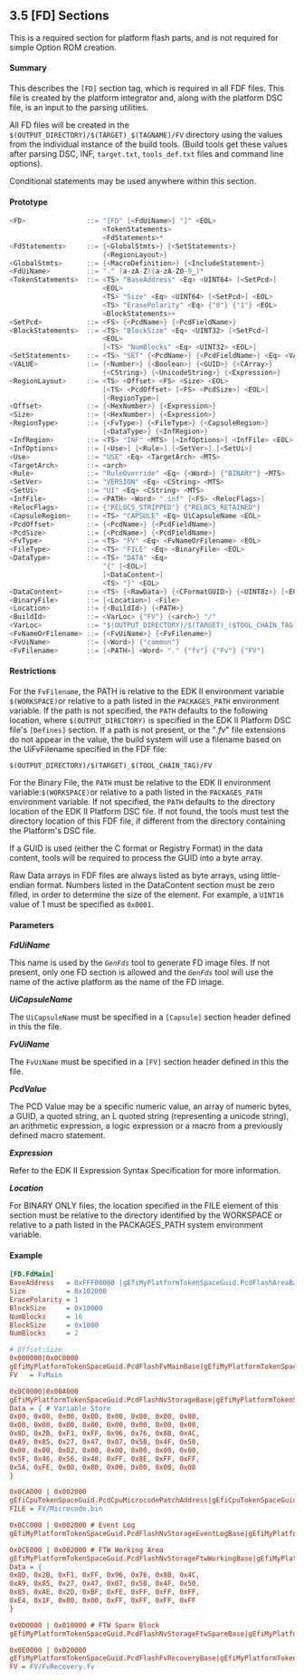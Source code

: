 <!--- @file
  3.5 [FD] Sections

  Copyright (c) 2006-2017, Intel Corporation. All rights reserved.<BR>

  Redistribution and use in source (original document form) and 'compiled'
  forms (converted to PDF, epub, HTML and other formats) with or without
  modification, are permitted provided that the following conditions are met:

  1) Redistributions of source code (original document form) must retain the
     above copyright notice, this list of conditions and the following
     disclaimer as the first lines of this file unmodified.

  2) Redistributions in compiled form (transformed to other DTDs, converted to
     PDF, epub, HTML and other formats) must reproduce the above copyright
     notice, this list of conditions and the following disclaimer in the
     documentation and/or other materials provided with the distribution.

  THIS DOCUMENTATION IS PROVIDED BY TIANOCORE PROJECT "AS IS" AND ANY EXPRESS OR
  IMPLIED WARRANTIES, INCLUDING, BUT NOT LIMITED TO, THE IMPLIED WARRANTIES OF
  MERCHANTABILITY AND FITNESS FOR A PARTICULAR PURPOSE ARE DISCLAIMED. IN NO
  EVENT SHALL TIANOCORE PROJECT  BE LIABLE FOR ANY DIRECT, INDIRECT, INCIDENTAL,
  SPECIAL, EXEMPLARY, OR CONSEQUENTIAL DAMAGES (INCLUDING, BUT NOT LIMITED TO,
  PROCUREMENT OF SUBSTITUTE GOODS OR SERVICES; LOSS OF USE, DATA, OR PROFITS;
  OR BUSINESS INTERRUPTION) HOWEVER CAUSED AND ON ANY THEORY OF LIABILITY,
  WHETHER IN CONTRACT, STRICT LIABILITY, OR TORT (INCLUDING NEGLIGENCE OR
  OTHERWISE) ARISING IN ANY WAY OUT OF THE USE OF THIS DOCUMENTATION, EVEN IF
  ADVISED OF THE POSSIBILITY OF SUCH DAMAGE.

-->

## 3.5 [FD] Sections

This is a required section for platform flash parts, and is not required for
simple Option ROM creation.

#### Summary

This describes the `[FD]` section tag, which is required in all FDF files. This
file is created by the platform integrator and, along with the platform DSC
file, is an input to the parsing utilities.

All FD files will be created in the
`$(OUTPUT_DIRECTORY)/$(TARGET)_$(TAGNAME)/FV` directory using the values from
the individual instance of the build tools. (Build tools get these values after
parsing DSC, INF, `target.txt`, `tools_def.txt` files and command line options).

Conditional statements may be used anywhere within this section.

#### Prototype

```c
<FD>               ::= "[FD" [<FdUiName>] "]" <EOL>
                       <TokenStatements>
                       <FdStatements>*
<FdStatements>     ::= {<GlobalStmts>} {<SetStatements>}
                       {<RegionLayout>}
<GlobalStmts>      ::= {<MacroDefinition>} {<IncludeStatement>}
<FdUiName>         ::= "." (a-zA-Z)(a-zA-Z0-9_)*
<TokenStatements>  ::= <TS> "BaseAddress" <Eq> <UINT64> [<SetPcd>]
                       <EOL>
                       <TS> "Size" <Eq> <UINT64> [<SetPcd>] <EOL>
                       <TS> "ErasePolarity" <Eq> {"0"} {"1"} <EOL>
                       <BlockStatements>+
<SetPcd>           ::= <FS> {<PcdName>} {<PcdFieldName>}
<BlockStatements>  ::= <TS> "BlockSize" <Eq> <UINT32> [<SetPcd>]
                       <EOL>
                       [<TS> "NumBlocks" <Eq> <UINT32> <EOL>]
<SetStatements>    ::= <TS> "SET" {<PcdName>} {<PcdFieldName>} <Eq> <VALUE> <EOL>
<VALUE>            ::= {<Number>} {<Boolean>} {<GUID>} {<CArray>}
                       {<CString>} {<UnicodeString>} {<Expression>}
<RegionLayout>     ::= <TS> <Offset> <FS> <Size> <EOL>
                       [<TS> <PcdOffset> [<FS> <PcdSize>] <EOL>]
                       [<RegionType>]
<Offset>           ::= {<HexNumber>} {<Expression>}
<Size>             ::= {<HexNumber>} {<Expression>}
<RegionType>       ::= {<FvType>} {<FileType>} {<CapsuleRegion>}
                       {<DataType>} {<InfRegion>}
<InfRegion>        ::= <TS> "INF" <MTS> [<InfOptions>] <InfFile> <EOL>
<InfOptions>       ::= [<Use>] [<Rule>] [<SetVer>] [<SetUi>]
<Use>              ::= "USE" <Eq> <TargetArch> <MTS>
<TargetArch>       ::= <arch>
<Rule>             ::= "RuleOverride" <Eq> {<Word>} {"BINARY"} <MTS>
<SetVer>           ::= "VERSION" <Eq> <CString> <MTS>
<SetUi>            ::= "UI" <Eq> <CString> <MTS>
<InfFile>          ::= <PATH> <Word> ".inf" [<FS> <RelocFlags>]
<RelocFlags>       ::= {"RELOCS_STRIPPED"} {"RELOCS_RETAINED"}
<CapsuleRegion>    ::= <TS> "CAPSULE" <Eq> UiCapsuleName <EOL>
<PcdOffset>        ::= {<PcdName>} {<PcdFieldName>}
<PcdSize>          ::= {<PcdName>} {<PcdFieldName>}
<FvType>           ::= <TS> "FV" <Eq> <FvNameOrFilename> <EOL>
<FileType>         ::= <TS> "FILE" <Eq> <BinaryFile> <EOL>
<DataType>         ::= <TS> "DATA" <Eq>
                       "{" [<EOL>]
                       [<DataContent>]
                       <TS> "}" <EOL>
<DataContent>      ::= <TS> {<RawData>} {<CFormatGUID>} {<UINT8z>} [<EOL>]
<BinaryFile>       ::= [<Location>] <File>
<Location>         ::= {<BuildId>} {<PATH>}
<BuildId>          ::= <VarLoc> {"FV"} {<arch>} "/"
<VarLoc>           ::= "$(OUTPUT_DIRECTORY)/$(TARGET)_($TOOL_CHAIN_TAG)/"
<FvNameOrFilename> ::= {<FvUiName>} {<FvFilename>}
<FvUiName>         ::= {<Word>} {"common"}
<FvFilename>       ::= [<PATH>] <Word> "." {"fv"} {"Fv"} {"FV"}
```

#### Restrictions

For the `FvFilename`, the PATH is relative to the EDK II environment variable
`$(WORKSPACE)`or relative to a path listed in the `PACKAGES_PATH` environment
variable. If the path is not specified, the `PATH` defaults to the following
location, where `$(OUTPUT_DIRECTORY)` is specified in the EDK II Platform DSC
file's `[Defines]` section. If a path is not present, or the "_.fv_" file
extensions do not appear in the value, the build system will use a filename
based on the UiFvFilename specified in the FDF file:

`$(OUTPUT_DIRECTORY)/$(TARGET)_$(TOOL_CHAIN_TAG)/FV`

For the Binary File, the `PATH` must be relative to the EDK II environment
variable:`$(WORKSPACE)`or relative to a path listed in the `PACKAGES_PATH`
environment variable. If not specified, the `PATH` defaults to the directory
location of the EDK II Platform DSC file. If not found, the tools must test the
directory location of this FDF file, if different from the directory containing
the Platform's DSC file.

If a GUID is used (either the C format or Registry Format) in the data content,
tools will be required to process the GUID into a byte array.

Raw Data arrays in FDF files are always listed as byte arrays, using
little-endian format. Numbers listed in the DataContent section must be zero
filled, in order to determine the size of the element. For example, a `UINT16`
value of 1 must be specified as `0x0001`.

#### Parameters

**_FdUiName_**

This name is used by the _`GenFds`_ tool to generate FD image files. If not
present, only one FD section is allowed and the _`GenFds`_ tool will use the
name of the active platform as the name of the FD image.

**_UiCapsuleName_**

The `UiCapsuleName` must be specified in a `[Capsule]` section header defined
in this the file.

**_FvUiName_**

The `FvUiName` must be specified in a `[FV]` section header defined in this the
file.

**_PcdValue_**

The PCD Value may be a specific numeric value, an array of numeric bytes, a
GUID, a quoted string, an L quoted string (representing a unicode string), an
arithmetic expression, a logic expression or a macro from a previously defined
macro statement.

**_Expression_**

Refer to the EDK II Expression Syntax Specification for more information.

**_Location_**

For BINARY ONLY files, the location specified in the FILE element of this
section must be relative to the directory identified by the WORKSPACE or
relative to a path listed in the PACKAGES_PATH system environment variable.

#### Example

```ini
[FD.FdMain]
BaseAddress   = 0xFFF00000 |gEfiMyPlatformTokenSpaceGuid.PcdFlashAreaBaseAddress
Size          = 0x102000
ErasePolarity = 1
BlockSize     = 0x10000
NumBlocks     = 16
BlockSize     = 0x1000
NumBlocks     = 2

# Offset:Size
0x000000|0x0C0000
gEfiMyPlatformTokenSpaceGuid.PcdFlashFvMainBase|gEfiMyPlatformTokenSpaceGuid.PcdFlashFvMainSize
FV   = FvMain

0x0C0000|0x00A000
gEfiMyPlatformTokenSpaceGuid.PcdFlashNvStorageBase|gEfiMyPlatformTokenSpaceGuid.PcdFlashNvStorageSize
Data = { # Variable Store
0x00, 0x00, 0x00, 0x00, 0x00, 0x00, 0x00, 0x00,
0x00, 0x00, 0x00, 0x00, 0x00, 0x00, 0x00, 0x00,
0x8D, 0x2B, 0xF1, 0xFF, 0x96, 0x76, 0x8B, 0x4C,
0xA9, 0x85, 0x27, 0x47, 0x07, 0x5B, 0x4F, 0x50,
0x00, 0x00, 0x02, 0x00, 0x00, 0x00, 0x00, 0x00,
0x5F, 0x46, 0x56, 0x48, 0xFF, 0x8E, 0xFF, 0xFF,
0x5A, 0xFE, 0x00, 0x00, 0x00, 0x00, 0x00, 0x00
}

0x0CA000 | 0x002000
gEfiCpuTokenSpaceGuid.PcdCpuMicrocodePatchAddress|gEfiCpuTokenSpaceGuid.PcdCpuMicrocodePatchSize
FILE = FV/Microcode.bin

0x0CC000 | 0x002000 # Event Log
gEfiMyPlatformTokenSpaceGuid.PcdFlashNvStorageEventLogBase|gEfiMyPlatformTokenSpaceGuid.PcdFlashNvStorageEventLogSize

0x0CE000 | 0x002000 # FTW Working Area
gEfiMyPlatformTokenSpaceGuid.PcdFlashNvStorageFtwWorkingBase|gEfiMyPlatformTokenSpaceGuid.PcdFlashNvStorageFtwWorkingSize
Data = {
0x8D, 0x2B, 0xF1, 0xFF, 0x96, 0x76, 0x8B, 0x4C,
0xA9, 0x85, 0x27, 0x47, 0x07, 0x5B, 0x4F, 0x50,
0x85, 0xAE, 0x2D, 0xBF, 0xFE, 0xFF, 0xFF, 0xFF,
0xE4, 0x1F, 0x00, 0x00, 0xFF, 0xFF, 0xFF, 0xFF
}

0x0D0000 | 0x010000 # FTW Spare Block
gEfiMyPlatformTokenSpaceGuid.PcdFlashNvStorageFtwSpareBase|gEfiMyPlatformTokenSpaceGuid.PcdFlashNvStorageFtwSpareSize

0x0E0000 | 0x020000
gEfiMyPlatformTokenSpaceGuid.PcdFlashFvRecoveryBase|gEfiMyPlatformTokenSpaceGuid.PcdFlashFvRecoverySize
FV = FV/FvRecovery.fv
```
